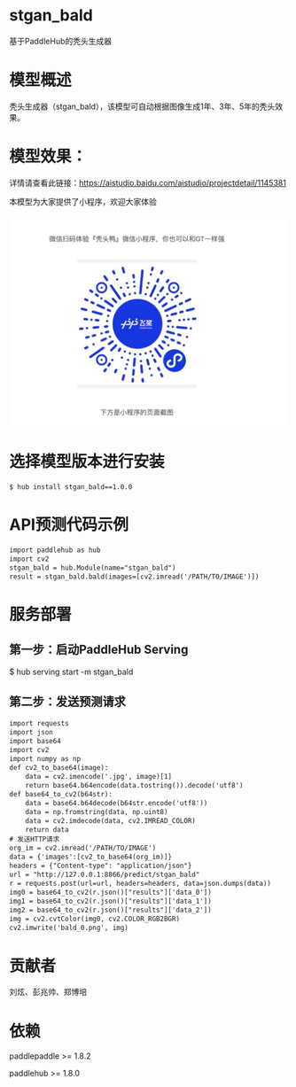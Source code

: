 # stgan_bald
基于PaddleHub的秃头生成器
# 模型概述
秃头生成器（stgan_bald），该模型可自动根据图像生成1年、3年、5年的秃头效果。
# 模型效果：

详情请查看此链接：https://aistudio.baidu.com/aistudio/projectdetail/1145381

本模型为大家提供了小程序，欢迎大家体验

![image](https://github.com/1084667371/stgan_bald/blob/main/images/code.jpg)

# 选择模型版本进行安装
    $ hub install stgan_bald==1.0.0
# API预测代码示例
    import paddlehub as hub
    import cv2
    stgan_bald = hub.Module(name="stgan_bald")
    result = stgan_bald.bald(images=[cv2.imread('/PATH/TO/IMAGE')])
# 服务部署
## 第一步：启动PaddleHub Serving
$ hub serving start -m stgan_bald
## 第二步：发送预测请求
    import requests
    import json
    import base64
    import cv2
    import numpy as np
    def cv2_to_base64(image):
        data = cv2.imencode('.jpg', image)[1]
        return base64.b64encode(data.tostring()).decode('utf8')
    def base64_to_cv2(b64str):
        data = base64.b64decode(b64str.encode('utf8'))
        data = np.fromstring(data, np.uint8)
        data = cv2.imdecode(data, cv2.IMREAD_COLOR)
        return data
    # 发送HTTP请求
    org_im = cv2.imread('/PATH/TO/IMAGE')
    data = {'images':[cv2_to_base64(org_im)]}
    headers = {"Content-type": "application/json"}
    url = "http://127.0.0.1:8866/predict/stgan_bald"
    r = requests.post(url=url, headers=headers, data=json.dumps(data))
    img0 = base64_to_cv2(r.json()["results"]['data_0'])
    img1 = base64_to_cv2(r.json()["results"]['data_1'])
    img2 = base64_to_cv2(r.json()["results"]['data_2'])
    img = cv2.cvtColor(img0, cv2.COLOR_RGB2BGR)
    cv2.imwrite('bald_0.png', img)
# 贡献者
刘炫、彭兆帅、郑博培
# 依赖
paddlepaddle >= 1.8.2 

paddlehub >= 1.8.0

